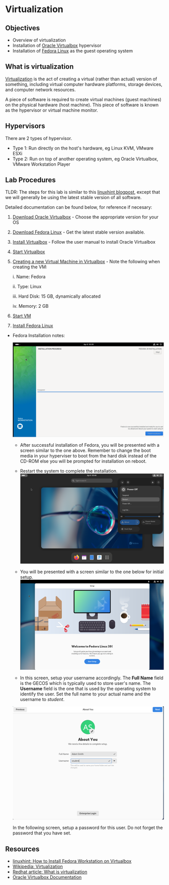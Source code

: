 # Virtualization

## Objectives

- Overview of virtualization
- Installation of [Oracle Virtualbox](https://www.virtualbox.org/) hypervisor
- Installation of [Fedora Linux](https://getfedora.org/) as the guest operating system

## What is virtualization

[Virtualization](https://en.wikipedia.org/wiki/Virtualization) is the act of creating a virtual (rather than actual) version of something, including virtual computer hardware platforms, storage devices, and computer network resources.

A piece of software is required to create virtual machines (guest machines) on the physical hardware (host machine).  This piece of software is known as the hypervisor or virtual machine monitor.

## Hypervisors

There are 2 types of hypervisor.

- Type 1: Run directly on the host's hardware, eg Linux KVM, VMware ESXi
- Type 2: Run on top of another operating system, eg Oracle Virtualbox, VMware Workstation Player

## Lab Procedures

TLDR: The steps for this lab is similar to this [linuxhint blogpost](https://linuxhint.com/how-to-install-fedora-workstation-35-on-virtualbox/), except that we will generally be using the latest stable version of all software.  

Detailed documentation can be found below, for reference if necesary:

  1. [Download Oracle Virtualbox](https://www.virtualbox.org/) - Choose the appropriate version for your OS

  2. [Download Fedora Linux](https://getfedora.org/en/workstation/download/) - Get the latest stable version available.

  3. [Install Virtualbox](https://www.virtualbox.org/manual/ch01.html#intro-installing) - Follow the user manual to install Oracle Virtualbox

  4. [Start Virtualbox](https://www.virtualbox.org/manual/ch01.html#intro-starting)

  5. [Creating a new Virtual Machine in Virtualbox](https://www.virtualbox.org/manual/ch01.html#gui-createvm) - Note the following when creating the VM:

      i. Name: Fedora

      ii. Type: Linux

      iii. Hard Disk: 15 GB, dynamically allocated

      iv. Memory: 2 GB

6. [Start VM](https://www.virtualbox.org/manual/ch01.html#intro-starting-vm-first-time) 

7. [Install Fedora Linux](https://docs.fedoraproject.org/en-US/fedora/f36/install-guide/install/Installing_Using_Anaconda/#sect-installation-graphical-mode)

- Fedora Installation notes:
  
  ![Completion of Fedora Installation](Virtualization_fedora_install_completion.png)

  - After successful installation of Fedora, you will be presented with a screen similar to the one above.  Remember to change the boot media in your hyperviser to boot from the hard disk instead of the CD-ROM else you will be prompted for installation on reboot.  

  - Restart the system to complete the installation.  ![Restart Fedora](Virtualization_Fedora_restart.png)

  - You will be presented with a screen similar to the one below for initial setup.  ![Fedora Initial Setup](Virtualization_Fedora_first_setup.png)

  - In this screen, setup your username accordingly.  The **Full Name** field is the GECOS which is typically used to store user's name.  The **Username** field is the one that is used by the operating system to identify the user.  Set the full name to your actual name and the username to *student*.  
  
  ![Username Setup](Virtualization_Fedora_username.png)

  In the following screen, setup a password for this user.  Do not forget the password that you have set.  


## Resources

- [linuxhint: How to Install Fedora Workstation on Virtualbox](https://linuxhint.com/how-to-install-fedora-workstation-35-on-virtualbox/)
- [Wikipedia: Virtualization](https://en.wikipedia.org/wiki/Virtualization)
- [Redhat article: What is virtualization](https://www.redhat.com/en/topics/virtualization)
- [Oracle Virtualbox Documentation](https://www.virtualbox.org/wiki/End-user_documentation)
